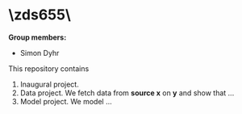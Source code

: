 # \zds655\

**Group members:**
- Simon Dyhr

This repository contains  
1. Inaugural project. 
2. Data project. We fetch data from **source x** on **y** and show that ...
3. Model project. We model ...
